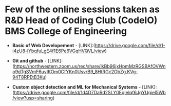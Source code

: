 # Few of the online sessions taken as R&D Head of Coding Club (CodeIO) BMS College of Engineering

* **Basic of Web Developement** - [LINK]:(https://drive.google.com/file/d/1-i4zU8-iYbqfuLgE4f1E6Pe6VGqHVQVL/view)
* **Git and github** - [LINK]:(https://northwestern.zoom.us/rec/share/lkBb96jxHpmMzRGSBAfOVWno9dTgSVmF6uvIKOm0CfYKn0UsvrB9_8HtRGc2ObZg.KVg-94T8RPEtB3Ku)

* **Custom object detection and ML for Mechanical Systems** - [LINK]:(https://drive.google.com/file/d/1d4D7DaRd2SLY0EgIelqf6JgYUgiel5Wb/view?usp=sharing)
